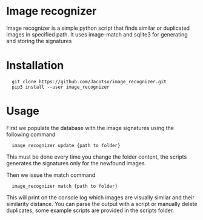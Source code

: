 # Image recognizer
Image recognizer is a simple python script that finds similar or duplicated images in
specified path. It uses image-match and sqlite3 for generating and storing the signatures

# Installation
```
  git clone https://github.com/Jacotsu/image_recognizer.git
  pip3 install --user image_recognizer
```

# Usage
First we populate the database with the image signatures using the following command
```
  image_recognizer update {path to folder}
```

This must be done every time you change the folder content, the scripts generates the signatures
only for the newfound images.

Then we issue the match command
```
  image_recognizer match {path to folder}
```
This will print on the console log which images are visually similar and their similarity distance.
You can parse the output with a script or manually delete duplicates, some example
scripts are provided in the scripts folder.
